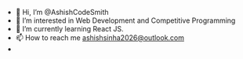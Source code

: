- 👋 Hi, I’m @AshishCodeSmith
- 👀 I’m interested in Web Development and Competitive Programming
- 🌱 I’m currently learning  React JS.
- 📫 How to reach me ashishsinha2026@outlook.com
-

<!---
AshishCodeSmith/AshishCodeSmith is a ✨ special ✨ repository because its `README.md` (this file) appears on your GitHub profile.
You can click the Preview link to take a look at your changes.
--->
